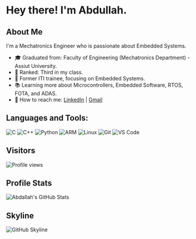 # Hey there! I'm Abdullah.

## About Me

I'm a Mechatronics Engineer who is passionate about Embedded Systems.

- 🎓 Graduated from: Faculty of Engineering (Mechatronics Department) - Assiut University.
- 🌟 Ranked: Third in my class.
- 👷️ Former ITI trainee, focusing on Embedded Systems.
- 📚 Learning more about Microcontrollers, Embedded Software, RTOS, FOTA, and ADAS.
- 📢 How to reach me: [LinkedIn](https://www.linkedin.com/in/your-profile) | [Gmail](mailto:your-email@gmail.com)

## Languages and Tools:

![C](https://img.shields.io/badge/-C-A8B9CC?style=flat-square&logo=c&logoColor=white)
![C++](https://img.shields.io/badge/-C++-00599C?style=flat-square&logo=c%2B%2B&logoColor=white)
![Python](https://img.shields.io/badge/-Python-3776AB?style=flat-square&logo=python&logoColor=white)
![ARM](https://img.shields.io/badge/-ARM-0091BD?style=flat-square&logo=arm&logoColor=white)
![Linux](https://img.shields.io/badge/-Linux-FCC624?style=flat-square&logo=linux&logoColor=black)
![Git](https://img.shields.io/badge/-Git-F05032?style=flat-square&logo=git&logoColor=white)
![VS Code](https://img.shields.io/badge/-VS%20Code-007ACC?style=flat-square&logo=visual-studio-code&logoColor=white)

## Visitors

![Profile views](https://komarev.com/ghpvc/?username=Abdallah-Ahmed11&color=blue&style=flat-square)

## Profile Stats

![Abdallah's GitHub Stats](https://github-readme-stats.vercel.app/api?username=Abdallah-Ahmed11&show_icons=true&theme=radical)

## Skyline

![GitHub Skyline](https://github.com/Abdallah-Ahmed11/Abdallah-Ahmed11/blob/main/skyline.png)
